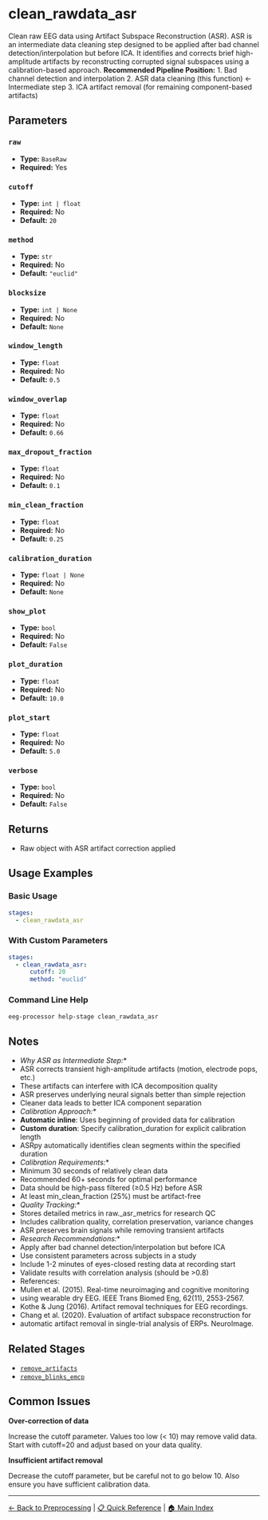 # clean_rawdata_asr

Clean raw EEG data using Artifact Subspace Reconstruction (ASR). ASR is an intermediate data cleaning step designed to be applied after bad channel detection/interpolation but before ICA. It identifies and corrects brief high-amplitude artifacts by reconstructing corrupted signal subspaces using a calibration-based approach. **Recommended Pipeline Position:** 1. Bad channel detection and interpolation 2. ASR data cleaning (this function) ← Intermediate step 3. ICA artifact removal (for remaining component-based artifacts)

## Parameters

### `raw`

- **Type:** `BaseRaw`
- **Required:** Yes

### `cutoff`

- **Type:** `int | float`
- **Required:** No
- **Default:** `20`

### `method`

- **Type:** `str`
- **Required:** No
- **Default:** `"euclid"`

### `blocksize`

- **Type:** `int | None`
- **Required:** No
- **Default:** `None`

### `window_length`

- **Type:** `float`
- **Required:** No
- **Default:** `0.5`

### `window_overlap`

- **Type:** `float`
- **Required:** No
- **Default:** `0.66`

### `max_dropout_fraction`

- **Type:** `float`
- **Required:** No
- **Default:** `0.1`

### `min_clean_fraction`

- **Type:** `float`
- **Required:** No
- **Default:** `0.25`

### `calibration_duration`

- **Type:** `float | None`
- **Required:** No
- **Default:** `None`

### `show_plot`

- **Type:** `bool`
- **Required:** No
- **Default:** `False`

### `plot_duration`

- **Type:** `float`
- **Required:** No
- **Default:** `10.0`

### `plot_start`

- **Type:** `float`
- **Required:** No
- **Default:** `5.0`

### `verbose`

- **Type:** `bool`
- **Required:** No
- **Default:** `False`

## Returns

- Raw object with ASR artifact correction applied

## Usage Examples

### Basic Usage

```yaml
stages:
  - clean_rawdata_asr
```

### With Custom Parameters

```yaml
stages:
  - clean_rawdata_asr:
      cutoff: 20
      method: "euclid"
```

### Command Line Help

```bash
eeg-processor help-stage clean_rawdata_asr
```

## Notes

- *Why ASR as Intermediate Step:**
- ASR corrects transient high-amplitude artifacts (motion, electrode pops, etc.)
- These artifacts can interfere with ICA decomposition quality
- ASR preserves underlying neural signals better than simple rejection
- Cleaner data leads to better ICA component separation
- *Calibration Approach:**
- **Automatic inline**: Uses beginning of provided data for calibration
- **Custom duration**: Specify calibration_duration for explicit calibration length
- ASRpy automatically identifies clean segments within the specified duration
- *Calibration Requirements:**
- Minimum 30 seconds of relatively clean data
- Recommended 60+ seconds for optimal performance
- Data should be high-pass filtered (≥0.5 Hz) before ASR
- At least min_clean_fraction (25%) must be artifact-free
- *Quality Tracking:**
- Stores detailed metrics in raw._asr_metrics for research QC
- Includes calibration quality, correlation preservation, variance changes
- ASR preserves brain signals while removing transient artifacts
- *Research Recommendations:**
- Apply after bad channel detection/interpolation but before ICA
- Use consistent parameters across subjects in a study
- Include 1-2 minutes of eyes-closed resting data at recording start
- Validate results with correlation analysis (should be >0.8)
- References:
- Mullen et al. (2015). Real-time neuroimaging and cognitive monitoring
- using wearable dry EEG. IEEE Trans Biomed Eng, 62(11), 2553-2567.
- Kothe & Jung (2016). Artifact removal techniques for EEG recordings.
- Chang et al. (2020). Evaluation of artifact subspace reconstruction for
- automatic artifact removal in single-trial analysis of ERPs. NeuroImage.

## Related Stages

- [`remove_artifacts`](../preprocessing/remove_artifacts.md)
- [`remove_blinks_emcp`](../preprocessing/remove_blinks_emcp.md)

## Common Issues

**Over-correction of data**

Increase the cutoff parameter. Values too low (< 10) may remove valid data. Start with cutoff=20 and adjust based on your data quality.

**Insufficient artifact removal**

Decrease the cutoff parameter, but be careful not to go below 10. Also ensure you have sufficient calibration data.

---

[← Back to Preprocessing](../preprocessing.md) | 
[📋 Quick Reference](../quick-reference.md) | 
[🏠 Main Index](../README.md)